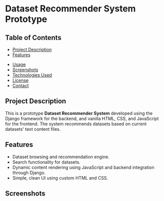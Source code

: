 # Dataset Recommender System Prototype

## Table of Contents

- [Project Description](#project-description)
- [Features](#features)
<!-- - [Installation](#installation) -->
- [Usage](#usage)
- [Screenshots](#screenshots)
- [Technologies Used](#technologies-used)
- [License](#license)
- [Contact](#contact)

## Project Description

This is a prototype **Dataset Recommender System** developed using the Django framework for the backend, and vanilla HTML, CSS, and JavaScript for the frontend. The system recommends datasets based on current datasets' text content files.

## Features

- Dataset browsing and recommendation engine.
- Search functionality for datasets.
- Dynamic content rendering using JavaScript and backend integration through Django.
- Simple, clean UI using custom HTML and CSS.

## Screenshots
